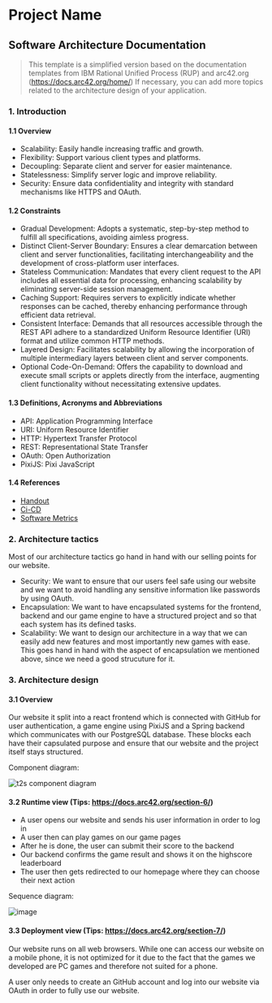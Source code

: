 # Project Name
## Software Architecture Documentation
> This template is a simplified version based on the documentation templates from IBM Rational Unified Process (RUP) and arc42.org (https://docs.arc42.org/home/)
> If necessary, you can add more topics related to the architecture design of your application.

### 1. Introduction
#### 1.1 Overview
- Scalability: Easily handle increasing traffic and growth.
- Flexibility: Support various client types and platforms.
- Decoupling: Separate client and server for easier maintenance.
- Statelessness: Simplify server logic and improve reliability.
- Security: Ensure data confidentiality and integrity with standard mechanisms like HTTPS and OAuth.
#### 1.2 Constraints
- Gradual Development: Adopts a systematic, step-by-step method to fulfill all specifications, avoiding aimless progress.
- Distinct Client-Server Boundary: Ensures a clear demarcation between client and server functionalities, facilitating interchangeability and the development of cross-platform user interfaces.
- Stateless Communication: Mandates that every client request to the API includes all essential data for processing, enhancing scalability by eliminating server-side session management.
- Caching Support: Requires servers to explicitly indicate whether responses can be cached, thereby enhancing performance through efficient data retrieval.
- Consistent Interface: Demands that all resources accessible through the REST API adhere to a standardized Uniform Resource Identifier (URI) format and utilize common HTTP methods.
- Layered Design: Facilitates scalability by allowing the incorporation of multiple intermediary layers between client and server components.
- Optional Code-On-Demand: Offers the capability to download and execute small scripts or applets directly from the interface, augmenting client functionality without necessitating extensive updates.
#### 1.3 Definitions, Acronyms and Abbreviations
- API: Application Programming Interface
- URI: Uniform Resource Identifier
- HTTP: Hypertext Transfer Protocol
- REST: Representational State Transfer
- OAuth: Open Authorization
- PixiJS: Pixi JavaScript
#### 1.4 References
- [Handout](handout2shine_2nd_presentation.pdf)
- [Ci-CD](CI-CD.md)
- [Software Metrics](software_metrics.md)

### 2. Architecture tactics
Most of our architecture tactics go hand in hand with our selling points for our website.

- Security: We want to ensure that our users feel safe using our website and we want to avoid handling any sensitive information like passwords by using OAuth.
- Encapsulation: We want to have encapsulated systems for the frontend, backend and our game engine to have a structured project and so that each system has its defined tasks.
- Scalability: We want to design our architecture in a way that we can easily add new features and most importantly new games with ease. This goes hand in hand with the aspect of encapsulation we mentioned above, since we need a good strucuture for it.

### 3. Architecture design
#### 3.1 Overview 

Our website it split into a react frontend which is connected with GitHub for user authentication, a game engine using PixiJS and a Spring backend which communicates with our PostgreSQL database. These blocks each have their capsulated purpose and ensure that our website and the project itself stays structured.

Component diagram:

![t2s component diagram](https://github.com/SE-TINF22B6/time2shine/assets/59262249/b54967e7-6ce5-41a3-bb93-26987185035c)

#### 3.2 Runtime view (Tips: https://docs.arc42.org/section-6/)
- A user opens our website and sends his user information in order to log in
- A user then can play games on our game pages
- After he is done, the user can submit their score to the backend
- Our backend confirms the game result and shows it on the highscore leaderboard
- The user then gets redirected to our homepage where they can choose their next action

Sequence diagram:

![image](https://github.com/SE-TINF22B6/time2shine/assets/59262249/dc10b9c6-fe63-4551-bfe4-810700310b79)

#### 3.3 Deployment view (Tips: https://docs.arc42.org/section-7/)
Our website runs on all web browsers. While one can access our website on a mobile phone, it is not optimized for it due to the fact that the games we developed are PC games and therefore not suited for a phone.

A user only needs to create an GitHub account and log into our website via OAuth in order to fully use our website.

